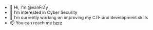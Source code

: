 - 👋 Hi, I’m @vanFrZy
- 👀 I’m interested in Cyber Security 
- 🌱 I’m currently working on improving my CTF and development skills
- 📫 You can reach me [here](https://www.windt.me)

<!---
vanFrZy/vanFrZy is a ✨ special ✨ repository because its `README.md` (this file) appears on your GitHub profile.
You can click the Preview link to take a look at your changes.
--->
